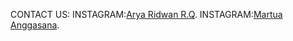 ﻿CONTACT US:
INSTAGRAM:[Arya Ridwan R.Q](https://instagram.com/aryardwn.lim).
INSTAGRAM:[Martua Anggasana](https://instagram.com/mrtanggsn).

